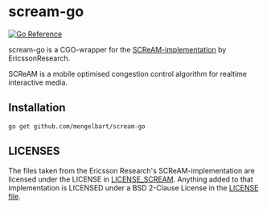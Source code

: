 # scream-go
[![Go Reference](https://pkg.go.dev/badge/github.com/mengelbart/scream-go.svg)](https://pkg.go.dev/github.com/mengelbart/scream-go)

scream-go is a CGO-wrapper for the [SCReAM-implementation](https://github.com/EricssonResearch/scream) by EricssonResearch.

SCReAM is a mobile optimised congestion control algorithm for realtime interactive media.

## Installation

```shell
go get github.com/mengelbart/scream-go
```

## LICENSES

The files taken from the Ericsson Research's SCReAM-implementation are licensed under the LICENSE in [LICENSE_SCREAM](LICENSE_SCREAM). Anything added to that implementation is LICENSED under a BSD 2-Clause License in the [LICENSE file](LICENSE).
